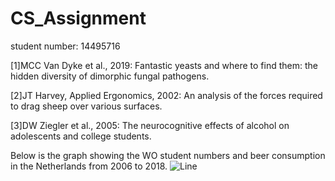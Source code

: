 # CS_Assignment

student number: 14495716 <br>

[1]MCC Van Dyke et al., 2019: Fantastic yeasts and where to find them: the hidden diversity of dimorphic fungal pathogens. 

[2]JT Harvey, Applied Ergonomics, 2002: An analysis of the forces required to drag sheep over various surfaces. 

[3]DW Ziegler et al., 2005: The neurocognitive effects of alcohol on adolescents and college students. <br>

Below is the graph showing the WO student numbers and beer consumption in the Netherlands from 2006 to 2018. 
![Line](https://github.com/user-attachments/assets/40220498-1823-4475-8aac-b7479f0c12c8)
